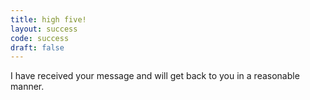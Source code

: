 ```yaml
---
title: high five!
layout: success
code: success
draft: false
---
```


I have received your message and will get back to you in a reasonable manner.